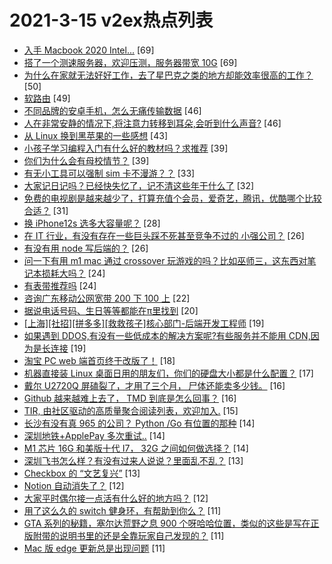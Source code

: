 # 2021-3-15 v2ex热点列表

+ [入手 Macbook 2020 Intel...](https://www.v2ex.com/t/761488#reply69) [69]
+ [搭了一个测速服务器，欢迎压测，服务器带宽 10G](https://www.v2ex.com/t/761503#reply69) [69]
+ [为什么在家就无法好好工作，去了星巴克之类的地方却能效率很高的工作？](https://www.v2ex.com/t/761445#reply50) [50]
+ [软路由](https://www.v2ex.com/t/761443#reply49) [49]
+ [不同品牌的安卓手机，怎么无痛传输数据](https://www.v2ex.com/t/761471#reply46) [46]
+ [人在非常安静的情况下,将注意力转移到耳朵,会听到什么声音?](https://www.v2ex.com/t/761549#reply46) [46]
+ [从 Linux 换到黑苹果的一些感想](https://www.v2ex.com/t/761527#reply43) [43]
+ [小孩子学习编程入门有什么好的教材吗？求推荐](https://www.v2ex.com/t/761438#reply39) [39]
+ [你们为什么会有母校情节？](https://www.v2ex.com/t/761595#reply39) [39]
+ [有无小工具可以强制 sim 卡不漫游？？](https://www.v2ex.com/t/761541#reply33) [33]
+ [大家记日记吗？已经快失忆了，记不清这些年干什么了](https://www.v2ex.com/t/761594#reply32) [32]
+ [免费的电视剧是越来越少了，打算充值个会员，爱奇艺，腾讯，优酷哪个比较合适？](https://www.v2ex.com/t/761515#reply31) [31]
+ [换 iPhone12s 选多大容量呢？](https://www.v2ex.com/t/761433#reply28) [28]
+ [在 IT 行业，有没有存在一些巨头踩不死甚至竞争不过的 小强公司？](https://www.v2ex.com/t/761606#reply26) [26]
+ [有没有用 node 写后端的？](https://www.v2ex.com/t/761466#reply26) [26]
+ [问一下有用 m1 mac 通过 crossover 玩游戏的吗？比如巫师三，这东西对笔记本损耗大吗？](https://www.v2ex.com/t/761470#reply24) [24]
+ [有表带推荐吗](https://www.v2ex.com/t/761524#reply24) [24]
+ [咨询广东移动公网宽带 200 下 100 上](https://www.v2ex.com/t/761462#reply22) [22]
+ [据说电话号码、生日等等都能在π里找到](https://www.v2ex.com/t/761484#reply20) [20]
+ [[上海][社招][拼多多][救救孩子]核心部门-后端开发工程师](https://www.v2ex.com/t/761464#reply19) [19]
+ [如果遇到 DDOS,有没有一些低成本的解决方案呢?有些服务并不能用 CDN,因为是长连接](https://www.v2ex.com/t/761518#reply19) [19]
+ [淘宝 PC web 端首页终于改版了！](https://www.v2ex.com/t/761561#reply18) [18]
+ [机器直接装 Linux 桌面日用的朋友们，你们的硬盘大小都是什么配置？](https://www.v2ex.com/t/761578#reply17) [17]
+ [戴尔 U2720Q 屏磕裂了，才用了三个月， 尸体还能卖多少钱。](https://www.v2ex.com/t/761536#reply16) [16]
+ [Github 越来越难上去了， TMD 到底是怎么回事？](https://www.v2ex.com/t/761558#reply16) [16]
+ [TIR, 由社区驱动的高质量聚合阅读列表，欢迎加入.](https://www.v2ex.com/t/761439#reply15) [15]
+ [长沙有没有真 965 的公司？ Python /Go 有位置的那种](https://www.v2ex.com/t/761430#reply14) [14]
+ [深圳地铁+ApplePay 多次重试..](https://www.v2ex.com/t/761537#reply14) [14]
+ [M1 芯片 16G 和美版十代 I7， 32G 之间如何做选择？](https://www.v2ex.com/t/761574#reply14) [14]
+ [深圳飞书怎么样？有没有过来人说说？里面乱不乱？](https://www.v2ex.com/t/761477#reply13) [13]
+ [Checkbox 的 “文艺复兴”](https://www.v2ex.com/t/761481#reply13) [13]
+ [Notion 自动消失了？](https://www.v2ex.com/t/761434#reply12) [12]
+ [大家平时偶尔接一点活有什么好的地方吗？](https://www.v2ex.com/t/761457#reply12) [12]
+ [用了这么久的 switch 健身环，有帮助到你么？](https://www.v2ex.com/t/761605#reply11) [11]
+ [GTA 系列的秘籍，塞尔达荒野之息 900 个呀哈哈位置，类似的这些是写在正版附带的说明书里的还是全靠玩家自己发现的？](https://www.v2ex.com/t/761452#reply11) [11]
+ [Mac 版 edge 更新总是出现问题](https://www.v2ex.com/t/761483#reply11) [11]
